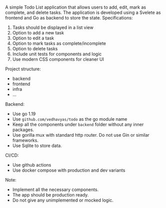 A simple Todo List application that allows users to add, edit, mark as complete, and delete tasks. The application is developed using a Svelete as frontend and Go as backend to store the state.
Specifications:
1. Tasks should be displayed in a list view
2. Option to add a new task
3. Option to edit a task
4. Option to mark tasks as complete/incomplete
5. Option to delete tasks
6. Include unit tests for components and logic
7. Use modern CSS components for cleaner UI

Project structure:
- backend
- frontend
- infra
- ...

Backend:
- Use go 1.19
- Use `github.com/vedhavyas/todo` as the go module name
- Keep all the components under `backend` folder without any inner packages.
- Use gorilla mux with standard http router. Do not use Gin or similar frameworks.
- Use Sqlite to store data.

CI/CD:
- Use github actions
- Use docker compose with production and dev variants

Note:
- Implement all the necessary components.
- The app should be production ready.
- Do not give any unimplemented or mocked logic.
